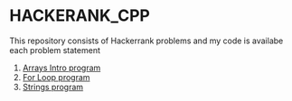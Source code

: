 # HACKERANK_CPP
This repository consists of Hackerrank problems and my code is availabe each problem statement 

1)  <a href="https://github.com/SHUBHAMBANSAL001/HACKERANK_CPP/blob/master/ArraysIntro.cpp"> Arrays Intro program</a> 
2)  <a href="https://github.com/SHUBHAMBANSAL001/HACKERANK_CPP/blob/master/ForLoop.cpp"> For Loop program</a> 
3)  <a href="https://github.com/SHUBHAMBANSAL001/HACKERANK_CPP/blob/master/Strings.cpp"> Strings program</a> 
